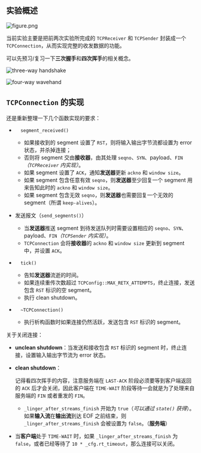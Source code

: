 ## 实验概述

![figure.png](https://imgbed001.oss-cn-hangzhou.aliyuncs.com/img/figure1-20240401192709510.png)

当前实验主要是把前两次实验所完成的 `TCPReceiver` 和 `TCPSender` 封装成一个 `TCPConnection`，从而实现完整的收发数据的功能。

可以先预习/复习一下**三次握手**和**四次挥手**的相关概念。

![three-way handshake](https://imgbed001.oss-cn-hangzhou.aliyuncs.com/img/three-way-handshake.png)

![four-way wavehand](https://imgbed001.oss-cn-hangzhou.aliyuncs.com/img/four-way-wavehand.png)

## `TCPConnection` 的实现

还是重新整理一下几个函数实现的要求：

- ```
    segment_received()
    ```

    - 如果接收到的 segment 设置了 `RST`，则将输入输出字节流都设置为 error 状态，并杀掉连接；
    - 否则将 segment 交由**接收器**，由其处理 `seqno`、`SYN`、payload、`FIN`*（`TCPReceiver` 内实现）*。
    - 如果 segment 设置了 `ACK`，通知**发送器**更新 `ackno` 和 `window size`。
    - 如果 segment 包含任意有效 `seqno`，则**发送器**至少回复一个 segment 用来告知此时的 `ackno` 和 `window size`。
    - 如果 segment 包含无效 `seqno`，则**发送器**也需要回复一个无效的 segment（所谓 `keep-alives`）。

- 发送报文（`send_segments()`）

    - 当**发送器**推送 segment 到待发送队列时需要设置相应的 `seqno`、`SYN`、payload、`FIN`*（`TCPSender` 内实现）*。
    - `TCPConnection` 会将**接收器**的 `ackno` 和 `window size` 更新到 segment 中，并设置 `ACK`。

- ```
    tick()
    ```

    - 告知**发送器**流逝的时间。
    - 如果连续重传次数超过 `TCPConfig::MAX_RETX_ATTEMPTS`，终止连接，发送包含 `RST` 标识的空 segment。
    - 执行 clean shutdown。

- ```
    ~TCPConnection()
    ```

    - 执行析构函数时如果连接仍然活跃，发送包含 `RST` 标识的 segment。

关于关闭连接：

- **unclean shutdown**：当发送和接收包含 `RST` 标识的 segment 时，终止连接，设置输入输出字节流为 error 状态。

- **clean shutdown**：

    记得看四次挥手的内容，注意服务端在 `LAST-ACK` 阶段必须要等到客户端返回的 `ACK` 后才会关闭，因此客户端在 `TIME-WAIT` 阶段等待一会就是为了处理来自服务端的 `FIN` 或者重发的 `FIN`。

    - `_linger_after_streams_finish` 开始为 `true`（*可以通过 `state()` 获得*）。如果**输入流**在**输出流**到达 EOF 之前结束，则 `_linger_after_streams_finish` 会被设置为 `false`。（**服务端**）
- 当**客户端**处于 `TIME-WAIT` 时，如果 `_linger_after_streams_finish` 为 `false`，或者已经等待了 `10 * _cfg.rt_timeout`，那么连接可以关闭。